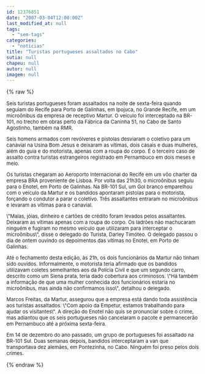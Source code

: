 ```yaml
---
id: 12376851
date: "2007-03-04T12:00:00Z"
last_modified_at: null
tags:
  - "sem-tags"
categories:
  - "noticias"
title: "Turistas portugueses assaltados no Cabo"
sutia: null
chapeu: null
autor: null
imagem: null
---
```

{% raw %}
<p><FONT size=2></p>
<p><P>Seis turistas portugueses foram assaltados na noite de sexta-feira quando seguiam do Recife para Porto de Galinhas, em Ipojuca, no Grande Recife, em um microônibus da empresa de receptivo Martur. O veículo foi interceptado na BR-101, no trecho em obras perto da Fábrica da Caninha 51, no Cabo de Santo Agostinho, também na RMR. </P></p>
<p><P>Seis homens armados com revólveres e pistolas desviaram o coletivo para um canavial na Usina Bom Jesus e deixaram as vítimas, dois casais e duas mulheres, além do guia e do motorista, apenas com a roupa do corpo. É o terceiro caso de assalto contra turistas estrangeiros registrado em Pernambuco em dois meses e meio. </P></p>
<p><P>Os turistas chegaram ao Aeroporto Internacional do Recife em um vôo charter da empresa BRA proveniente de Lisboa. Por volta das 21h30, o microônibus seguiu para o Enotel, em Porto de Galinhas. Na BR-101 Sul, um Gol branco emparelhou com o veículo da Martur e os bandidos apontaram pistolas para o motorista, forçando o condutor a parar o coletivo. Três assaltantes entraram no microônibus e levaram as vítimas para o canavial. </P></p>
<p><P>\"Malas, jóias, dinheiro e cartões de crédito foram levados pelos assaltantes. Deixaram as vítimas apenas com a roupa do corpo. Os ladrões não machucaram ninguém e fugiram no mesmo veículo que utilizaram para interceptar o microônibus\", disse o delegado do Turista, Darley Timóteo. O delegado passou o dia de ontem ouvindo os depoimentos das vítimas no Enotel, em Porto de Galinhas. </P></p>
<p><P>Até o fechamento desta edição, às 21h, os dois funcionários da Martur não tinham sido ouvidos. Informalmente, o motorista teria afirmado que os bandidos utilizavam coletes semelhantes aos da Polícia Civil e que um segundo carro, descrito como um Siena prata, teria dado cobertura aos criminosos. \"Há também a informação de que uma mulher conhecida dos funcionários estaria no microônibus, mas ainda não confirmamos isso\", detalhou o delegado. </P></p>
<p><P>Marcos Freitas, da Martur, assegurou que a empresa está dando toda assistência aos turistas assaltados. \"Com apoio da Empetur, estamos trabalhando para ajudar os visitantes\". A direção do Enotel não quis se pronunciar sobre o crime, mas adiantou que os seis portugueses não cancelaram o pacote e permanecerão em Pernambuco até a próxima sexta-feira. </P></p>
<p><P>Em 14 de dezembro do ano passado, um grupo de portugueses foi assaltado na BR-101 Sul. Duas semanas depois, bandidos interceptaram a van que transportava dez alemães, em Pontezinha, no Cabo. Ninguém foi preso pelos dois crimes. </P></FONT> </p>
{% endraw %}